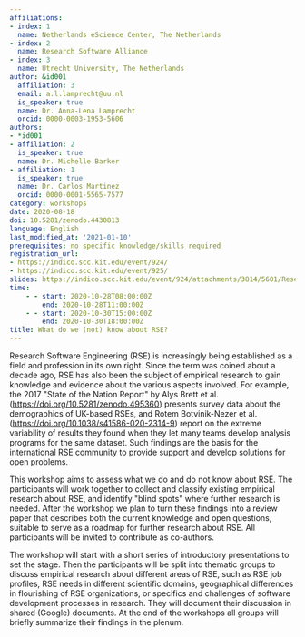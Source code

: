 ```yaml
---
affiliations:
- index: 1
  name: Netherlands eScience Center, The Netherlands
- index: 2
  name: Research Software Alliance
- index: 3
  name: Utrecht University, The Netherlands
author: &id001
  affiliation: 3
  email: a.l.lamprecht@uu.nl
  is_speaker: true
  name: Dr. Anna-Lena Lamprecht
  orcid: 0000-0003-1953-5606
authors:
- *id001
- affiliation: 2
  is_speaker: true
  name: Dr. Michelle Barker
- affiliation: 1
  is_speaker: true
  name: Dr. Carlos Martinez
  orcid: 0000-0001-5565-7577
category: workshops
date: 2020-08-18
doi: 10.5281/zenodo.4430813
language: English
last_modified_at: '2021-01-10'
prerequisites: no specific knowledge/skills required
registration_url:
- https://indico.scc.kit.edu/event/924/
- https://indico.scc.kit.edu/event/925/
slides: https://indico.scc.kit.edu/event/924/attachments/3814/5601/Research_on_RSE.pptx
time:
    - - start: 2020-10-28T08:00:00Z
        end: 2020-10-28T11:00:00Z
    - - start: 2020-10-30T15:00:00Z
        end: 2020-10-30T18:00:00Z
title: What do we (not) know about RSE?
---
```


Research Software Engineering (RSE) is increasingly being established as a field and profession in its own right. Since the term was coined about a decade ago, RSE has also been the subject of empirical research to gain knowledge and evidence about the various aspects involved. For example, the 2017 "State of the Nation Report" by Alys Brett et al. (https://doi.org/10.5281/zenodo.495360) presents survey data about the demographics of UK-based RSEs, and Rotem Botvinik-Nezer et al. (https://doi.org/10.1038/s41586-020-2314-9) report on the extreme variability of results they found when they let many teams develop analysis programs for the same dataset. Such findings are the basis for the international RSE community to provide support and develop solutions for open problems.

This workshop aims to assess what we do and do not know about RSE. The participants will work together to collect and classify existing empirical research about RSE, and identify "blind spots" where further research is needed. After the workshop we plan to turn these findings into a review paper that describes both the current knowledge and open questions, suitable to serve as a roadmap for further research about RSE. All participants will be invited to contribute as co-authors.

The workshop will start with a short series of introductory presentations to set the stage. Then the participants will be split into thematic groups to discuss empirical research about different areas of RSE, such as RSE job profiles, RSE needs in different scientific domains, geographical differences in flourishing of RSE organizations, or specifics and challenges of software development processes in research. They will document their discussion in shared (Google) documents. At the end of the workshops all groups will briefly summarize their findings in the plenum.